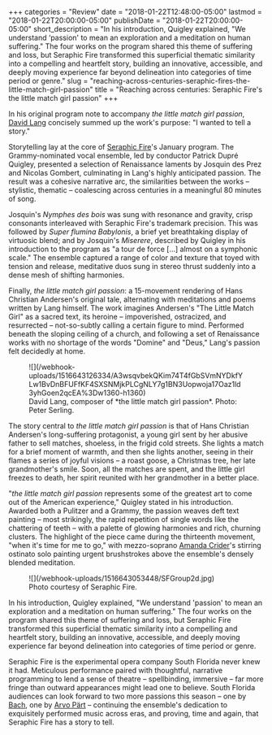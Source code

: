 +++
categories = "Review"
date = "2018-01-22T12:48:00-05:00"
lastmod = "2018-01-22T20:00:00-05:00"
publishDate = "2018-01-22T20:00:00-05:00"
short_description = "In his introduction, Quigley explained, \"We understand ‘passion' to mean an exploration and a meditation on human suffering.\" The four works on the program shared this theme of suffering and loss, but Seraphic Fire transformed this superficial thematic similarity into a compelling and heartfelt story, building an innovative, accessible, and deeply moving experience far beyond delineation into categories of time period or genre."
slug = "reaching-across-centuries-seraphic-fires-the-little-match-girl-passion"
title = "Reaching across centuries: Seraphic Fire&#039;s the little match girl passion"
+++

In his original program note to accompany *the little match girl passion*, [David Lang](/scene/people/david-lang/) concisely summed up the work's purpose: "I wanted to tell a story."

Storytelling lay at the core of [Seraphic Fire](http://www.seraphicfire.org/)'s January program. The Grammy-nominated vocal ensemble, led by conductor Patrick Dupré Quigley, presented a selection of Renaissance laments by Josquin des Prez and Nicolas Gombert, culminating in Lang's highly anticipated passion. The result was a cohesive narrative arc, the similarities between the works – stylistic, thematic – coalescing across centuries in a meaningful 80 minutes of song.

Josquin's *Nymphes des bois* was sung with resonance and gravity, crisp consonants interleaved with Seraphic Fire's trademark precision. This was followed by *Super flumina Babylonis*, a brief yet breathtaking display of virtuosic blend; and by Josquin's *Miserere*, described by Quigley in his introduction to the program as "a tour de force [...] almost on a symphonic scale." The ensemble captured a range of color and texture that toyed with tension and release, meditative duos sung in stereo thrust suddenly into a dense mesh of shifting harmonies.

Finally, *the little match girl passion*: a 15-movement rendering of Hans Christian Andersen's original tale, alternating with meditations and poems written by Lang himself. The work imagines Andersen's "The Little Match Girl" as a sacred text, its heroine – impoverished, ostracized, and resurrected – not-so-subtly calling a certain figure to mind. Performed beneath the sloping ceiling of a church, and following a set of Renaissance works with no shortage of the words "Domine" and "Deus," Lang's passion felt decidedly at home.

<figure data-type="image">
![](/webhook-uploads/1516643126334/A3wsqvbekQKim74T4fGbSVmNYDkfYLw1BvDnBFUFfKF4SXSNMjkPLCgNLY7g1BN3Uopwoja17Oaz1ld3yhGoen2qcEA%3Dw1360-h1360)
<figcaption>David Lang, composer of *the little match girl passion*. Photo: Peter Serling. </figcaption>
</figure>

The story central to *the little match girl passion* is that of Hans Christian Andersen's long-suffering protagonist, a young girl sent by her abusive father to sell matches, shoeless, in the frigid cold streets. She lights a match for a brief moment of warmth, and then she lights another, seeing in their flames a series of joyful visions – a roast goose, a Christmas tree, her late grandmother's smile. Soon, all the matches are spent, and the little girl freezes to death, her spirit reunited with her grandmother in a better place.

"*the little match girl passion* represents some of the greatest art to come out of the American experience," Quigley stated in his introduction. Awarded both a Pulitzer and a Grammy, the passion weaves deft text painting – most strikingly, the rapid repetition of single words like the chattering of teeth – with a palette of glowing harmonies and rich, churning clusters. The highlight of the piece came during the thirteenth movement, "when it's time for me to go," with mezzo-soprano [Amanda Crider](/scene/people/amanda-crider/)'s stirring ostinato solo painting urgent brushstrokes above the ensemble's densely blended meditation.

<figure data-type="image">
![](/webhook-uploads/1516643053448/SFGroup2d.jpg)
<figcaption>Photo courtesy of Seraphic Fire.</figcaption>
</figure>

In his introduction, Quigley explained, "We understand 'passion' to mean an exploration and a meditation on human suffering." The four works on the program shared this theme of suffering and loss, but Seraphic Fire transformed this superficial thematic similarity into a compelling and heartfelt story, building an innovative, accessible, and deeply moving experience far beyond delineation into categories of time period or genre.

Seraphic Fire is the experimental opera company South Florida never knew it had. Meticulous performance paired with thoughtful, narrative programming to lend a sense of theatre – spellbinding, immersive – far more fringe than outward appearances might lead one to believe. South Florida audiences can look forward to two more passions this season – one by [Bach](http://www.seraphicfire.org/performances/tickets/j-s-bach-st-matthew-passion/), one by [Arvo Pärt](http://www.seraphicfire.org/performances/tickets/arvo-part-passio/) – continuing the ensemble's dedication to exquisitely performed music across eras, and proving, time and again, that Seraphic Fire has a story to tell.
